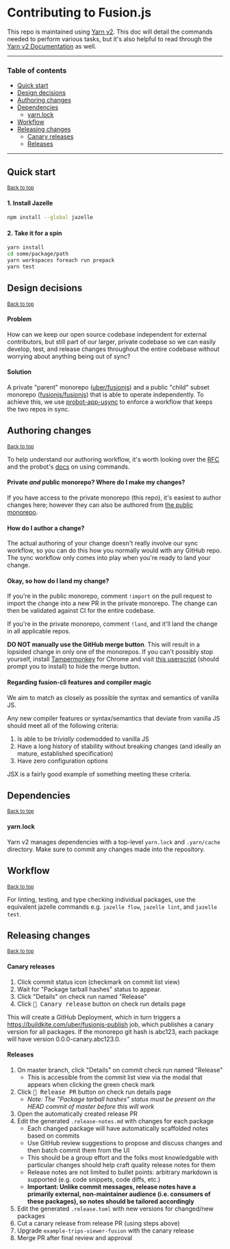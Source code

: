 # Contributing to Fusion.js

This repo is maintained using [Yarn v2](https://github.com/yarnpkg/berry). This doc will detail the commands needed to perform various tasks, but it's also helpful to read through the [Yarn v2 Documentation](https://yarnpkg.com/getting-started) as well.

---

### Table of contents

- [Quick start](#quick-start)
- [Design decisions](#design-decisions)
- [Authoring changes](#authoring-changes)
- [Dependencies](#dependencies)
  - [yarn.lock](#yarnlock)
- [Workflow](#workflow)
- [Releasing changes](#releasing-changes)
  - [Canary releases](#canary-releases)
  - [Releases](#releases)

---


## Quick start
<sup><a href="#table-of-contents">Back to top</a></sup>

#### 1. Install Jazelle


```sh
npm install --global jazelle
```

#### 2. Take it for a spin

```sh
yarn install
cd some/package/path
yarn workspaces foreach run prepack
yarn test
```

## Design decisions
<sup><a href="#table-of-contents">Back to top</a></sup>

#### Problem

How can we keep our open source codebase independent for external contributors, but still part of our larger, private codebase so we can easily develop, test, and release changes throughout the entire codebase without worrying about anything being out of sync?

#### Solution

A private "parent" monorepo ([uber/fusionjs](https://github.com/uber/fusionjs)) and a public "child" subset monorepo ([fusionjs/fusionjs](https://github.com/fusionjs/fusionjs)) that is able to operate independently. To achieve this, we use [probot-app-usync](https://github.com/uber-workflow/probot-app-usync) to enforce a workflow that keeps the two repos in sync.

## Authoring changes
<sup><a href="#table-of-contents">Back to top</a></sup>

To help understand our authoring workflow, it's worth looking over the [RFC](https://docs.google.com/document/d/1WUza9Be3lxrRi5TZY7mX7aEoEqEonKlhtpxxinmQv5I) and the probot's [docs](https://github.com/uber-workflow/probot-app-usync#comment-commands) on using commands.

#### Private *and* public monorepo? Where do I make my changes?

If you have access to the private monorepo (this repo), it's easiest to author changes here; however they can also be authored from [the public monorepo](https://github.com/fusionjs/fusionjs).

#### How do I author a change?

The actual authoring of your change doesn't really involve our sync workflow, so you can do this how you normally would with any GitHub repo. The sync workflow only comes into play when you're ready to land your change.

#### Okay, so how do I land my change?

If you're in the public monorepo, comment `!import` on the pull request to import the change into a new PR in the private monorepo. The change can then be validated against CI for the entire codebase.

If you're in the private monorepo, comment `!land`, and it'll land the change in all applicable repos.

**DO NOT manually use the GitHub merge button**. This will result in a lopsided change in only one of the monorepos. If you can't possibly stop yourself, install [Tampermonkey](https://chrome.google.com/webstore/detail/tampermonkey/dhdgffkkebhmkfjojejmpbldmpobfkfo) for Chrome and visit [this userscript](https://gist.github.com/chrisdothtml/a56cff0ab51bdbccea49d1236b741e94/raw/HideMergeButton.user.js) (should prompt you to install) to hide the merge button.

#### Regarding fusion-cli features and compiler magic

We aim to match as closely as possible the syntax and semantics of vanilla JS.

Any new compiler features or syntax/semantics that deviate from vanilla JS should meet all of the following criteria:

1. Is able to be *trivially* codemodded to vanilla JS
2. Have a long history of stability without breaking changes (and ideally an mature, established specification)
3. Have zero configuration options

JSX is a fairly good example of something meeting these criteria.

## Dependencies
<sup><a href="#table-of-contents">Back to top</a></sup>

#### yarn.lock

Yarn v2 manages dependencies with a top-level `yarn.lock` and `.yarn/cache` directory. Make sure to commit any changes made into the repository.

## Workflow
<sup><a href="#table-of-contents">Back to top</a></sup>

For linting, testing, and type checking individual packages, use the equivalent jazelle commands e.g. `jazelle flow`, `jazelle lint`, and `jazelle test`.

## Releasing changes
<sup><a href="#table-of-contents">Back to top</a></sup>

#### Canary releases

1. Click commit status icon (checkmark on commit list view)
2. Wait for "Package tarball hashes" status to appear.
3. Click "Details" on check run named "Release"
4. Click <kbd>:baby_chick: Canary release</kbd> button on check run details page

This will create a GitHub Deployment, which in turn triggers a https://buildkite.com/uber/fusionjs-publish job, which publishes a canary version for all packages. If the monorepo git hash is abc123, each package will have version 0.0.0-canary.abc123.0.

#### Releases

1. On master branch, click "Details" on commit check run named "Release"
    - This is accessible from the commit list view via the modal that appears when clicking the green check mark
2. Click <kbd>:rocket: Release PR</kbd> button on check run details page
    - *Note: The "Package tarball hashes" status must be present on the HEAD commit of master before this will work*
3. Open the automatically created release PR
4. Edit the generated `.release-notes.md` with changes for each package
    - Each changed package will have automatically scaffolded notes based on commits
    - Use GitHub review suggestions to propose and discuss changes and then batch commit them from the UI
    - This should be a group effort and the folks most knowledgable with particular changes should help craft quality release notes for them
    - Release notes are not limited to bullet points: arbitrary markdown is supported (e.g. code snippets, code diffs, etc.)
    - **Important: Unlike commit messages, release notes have a primarily external, non-maintainer audience (i.e. consumers of these packages), so notes should be tailored accordingly**
5. Edit the generated `.release.toml` with new versions for changed/new packages
6. Cut a canary release from release PR (using steps above)
7. Upgrade `example-trips-viewer-fusion` with the canary release
8. Merge PR after final review and approval
